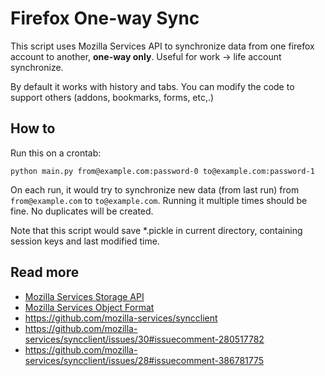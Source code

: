 Firefox One-way Sync
====================

This script uses Mozilla Services API to synchronize data from
one firefox account to another, **one-way only**.
Useful for work -> life account synchronize.

By default it works with history and tabs. You can modify the
code to support others (addons, bookmarks, forms, etc,.)


How to
------

Run this on a crontab:

```
python main.py from@example.com:password-0 to@example.com:password-1
```

On each run, it would try to synchronize new data (from last run) from
`from@example.com` to `to@example.com`.
Running it multiple times should be fine. No duplicates will be created.

Note that this script would save *.pickle in current directory,
containing session keys and last modified time.


Read more
---------

- [Mozilla Services Storage API](https://moz-services-docs.readthedocs.io/en/latest/storage/apis-1.5.html#api-instructions)
- [Mozilla Services Object Format](https://moz-services-docs.readthedocs.io/en/latest/sync/objectformats.html#history)
- https://github.com/mozilla-services/syncclient
- https://github.com/mozilla-services/syncclient/issues/30#issuecomment-280517782
- https://github.com/mozilla-services/syncclient/issues/28#issuecomment-386781775
